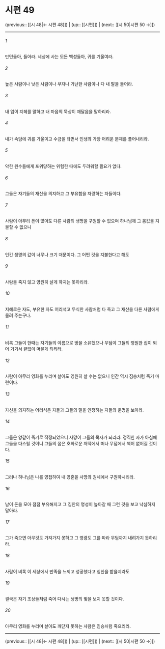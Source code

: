 # 시편 49

(previous:: [[시 48|← 시편 48]]) | (up:: [[시편]]) | (next:: [[시 50|시편 50 →]])

***




###### 1 

만민들아, 들어라. 세상에 사는 모든 백성들아, 귀를 기울여라. 



###### 2 

높은 사람이나 낮은 사람이나 부자나 가난한 사람이나 다 내 말을 들어라. 



###### 3 

내 입이 지혜를 말하고 내 마음의 묵상이 깨달음을 말하리라. 



###### 4 

내가 속담에 귀를 기울이고 수금을 타면서 인생의 가장 어려운 문제를 풀어내리라. 



###### 5 

악한 원수들에게 포위당하는 위험한 때에도 두려워할 필요가 없다. 



###### 6 

그들은 자기들의 재산을 의지하고 그 부유함을 자랑하는 자들이다. 



###### 7 

사람이 아무리 돈이 많아도 다른 사람의 생명을 구원할 수 없으며 하나님께 그 몸값을 지불할 수 없으니 



###### 8 

인간 생명의 값이 너무나 크기 때문이다. 그 어떤 것을 지불한다고 해도 



###### 9 

사람을 죽지 않고 영원히 살게 하지는 못하리라. 



###### 10 

지혜로운 자도, 부유한 자도 어리석고 무식한 사람처럼 다 죽고 그 재산을 다른 사람에게 물려 주는구나. 



###### 11 

비록 그들이 한때는 자기들의 이름으로 땅을 소유했으나 무덤이 그들의 영원한 집이 되어 거기서 끝없이 머물게 되리라. 



###### 12 

사람이 아무리 영화를 누리며 살아도 영원히 살 수는 없으니 인간 역시 짐승처럼 죽기 마련이다. 



###### 13 

자신을 의지하는 어리석은 자들과 그들의 말을 인정하는 자들의 운명을 보아라. 



###### 14 

그들은 양같이 죽기로 작정되었으니 사망이 그들의 목자가 되리라. 정직한 자가 아침에 그들을 다스릴 것이니 그들의 몸은 호화로운 저택에서 떠나 무덤에서 썩어 없어질 것이다. 



###### 15 

그러나 하나님은 나를 영접하여 내 영혼을 사망의 권세에서 구원하시리라. 



###### 16 

남이 돈을 모아 점점 부유해지고 그 집안의 명성이 높아갈 때 그런 것을 보고 낙심하지 말아라. 



###### 17 

그가 죽으면 아무것도 가져가지 못하고 그 영광도 그를 따라 무덤까지 내려가지 못하리라. 



###### 18 

사람이 비록 이 세상에서 만족을 느끼고 성공했다고 칭찬을 받을지라도 



###### 19 

결국은 자기 조상들처럼 죽어 다시는 생명의 빛을 보지 못할 것이다. 



###### 20 

아무리 영화를 누리며 살아도 깨닫지 못하는 사람은 짐승처럼 죽으리라.

***

(previous:: [[시 48|← 시편 48]]) | (up:: [[시편]]) | (next:: [[시 50|시편 50 →]])
